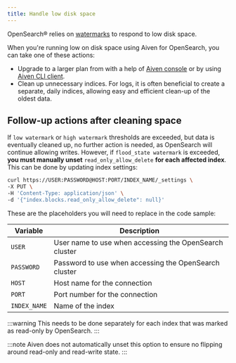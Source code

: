 ```yaml
---
title: Handle low disk space
---
```


OpenSearch® relies on [watermarks](/docs/products/opensearch/reference/low-space-watermarks) to respond to low disk space.

When you're running low on disk space using Aiven for OpenSearch, you
can take one of these actions:

-   Upgrade to a larger plan from with a help of [Aiven
    console](https://console.aiven.io/) or by using [Aiven CLI
    client](https://github.com/aiven/aiven-client).
-   Clean up unnecessary indices. For logs, it is often beneficial
    to create a separate, daily indices, allowing easy and efficient
    clean-up of the oldest data.

## Follow-up actions after cleaning space

If `low watermark` or `high watermark` thresholds are exceeded, but data
is eventually cleaned up, no further action is needed, as OpenSearch
will continue allowing writes. However, if `flood_state watermark` is
exceeded, **you must manually unset** `read_only_allow_delete` **for
each affected index**. This can be done by updating index settings:

```bash
curl https://USER:PASSWORD@HOST:PORT/INDEX_NAME/_settings \
-X PUT \
-H 'Content-Type: application/json' \
-d '{"index.blocks.read_only_allow_delete": null}'
```

These are the placeholders you will need to replace in the code sample:

| Variable     | Description                                            |
| ------------ | ------------------------------------------------------ |
| `USER`       | User name to use when accessing the OpenSearch cluster |
| `PASSWORD`   | Password to use when accessing the OpenSearch cluster  |
| `HOST`       | Host name for the connection                           |
| `PORT`       | Port number for the connection                         |
| `INDEX_NAME` | Name of the index                                      |

:::warning
This needs to be done separately for each index that was marked as
read-only by OpenSearch.
:::

:::note
Aiven does not automatically unset this option to ensure no flipping
around read-only and read-write state.
:::
